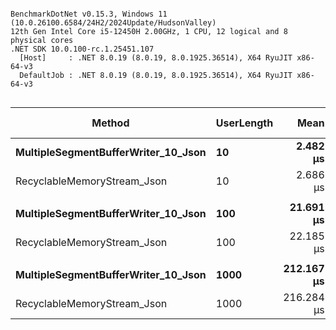 ```

BenchmarkDotNet v0.15.3, Windows 11 (10.0.26100.6584/24H2/2024Update/HudsonValley)
12th Gen Intel Core i5-12450H 2.00GHz, 1 CPU, 12 logical and 8 physical cores
.NET SDK 10.0.100-rc.1.25451.107
  [Host]     : .NET 8.0.19 (8.0.19, 8.0.1925.36514), X64 RyuJIT x86-64-v3
  DefaultJob : .NET 8.0.19 (8.0.19, 8.0.1925.36514), X64 RyuJIT x86-64-v3


```
| Method                              | UserLength | Mean       | Error     | StdDev    | Ratio | RatioSD | Gen0   | Allocated | Alloc Ratio |
|------------------------------------ |----------- |-----------:|----------:|----------:|------:|--------:|-------:|----------:|------------:|
| **MultipleSegmentBufferWriter_10_Json** | **10**         |   **2.482 μs** | **0.0393 μs** | **0.0368 μs** |  **1.00** |    **0.02** | **0.1068** |     **672 B** |        **1.00** |
| RecyclableMemoryStream_Json         | 10         |   2.686 μs | 0.0536 μs | 0.0527 μs |  1.08 |    0.03 | 0.1183 |     744 B |        1.11 |
|                                     |            |            |           |           |       |         |        |           |             |
| **MultipleSegmentBufferWriter_10_Json** | **100**        |  **21.691 μs** | **0.2494 μs** | **0.2332 μs** |  **1.00** |    **0.01** | **0.0916** |     **672 B** |        **1.00** |
| RecyclableMemoryStream_Json         | 100        |  22.185 μs | 0.4312 μs | 0.4428 μs |  1.02 |    0.02 | 0.0916 |     744 B |        1.11 |
|                                     |            |            |           |           |       |         |        |           |             |
| **MultipleSegmentBufferWriter_10_Json** | **1000**       | **212.167 μs** | **3.1927 μs** | **2.9865 μs** |  **1.00** |    **0.02** |      **-** |     **712 B** |        **1.00** |
| RecyclableMemoryStream_Json         | 1000       | 216.284 μs | 4.1275 μs | 9.2319 μs |  1.02 |    0.05 |      - |     776 B |        1.09 |

